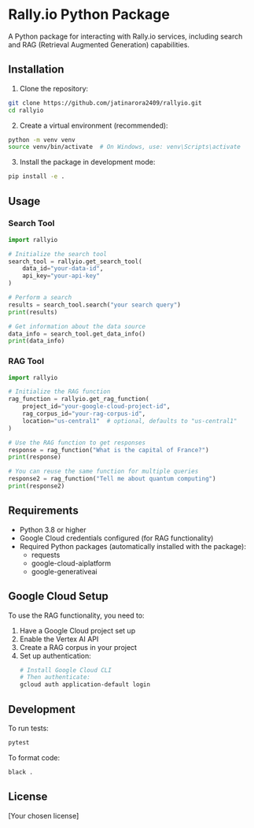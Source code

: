 # Rally.io Python Package

A Python package for interacting with Rally.io services, including search and RAG (Retrieval Augmented Generation) capabilities.

## Installation

1. Clone the repository:
```bash
git clone https://github.com/jatinarora2409/rallyio.git
cd rallyio
```

2. Create a virtual environment (recommended):
```bash
python -m venv venv
source venv/bin/activate  # On Windows, use: venv\Scripts\activate
```

3. Install the package in development mode:
```bash
pip install -e .
```

## Usage

### Search Tool

```python
import rallyio

# Initialize the search tool
search_tool = rallyio.get_search_tool(
    data_id="your-data-id",
    api_key="your-api-key"
)

# Perform a search
results = search_tool.search("your search query")
print(results)

# Get information about the data source
data_info = search_tool.get_data_info()
print(data_info)
```

### RAG Tool

```python
import rallyio

# Initialize the RAG function
rag_function = rallyio.get_rag_function(
    project_id="your-google-cloud-project-id",
    rag_corpus_id="your-rag-corpus-id",
    location="us-central1"  # optional, defaults to "us-central1"
)

# Use the RAG function to get responses
response = rag_function("What is the capital of France?")
print(response)

# You can reuse the same function for multiple queries
response2 = rag_function("Tell me about quantum computing")
print(response2)
```

## Requirements

- Python 3.8 or higher
- Google Cloud credentials configured (for RAG functionality)
- Required Python packages (automatically installed with the package):
  - requests
  - google-cloud-aiplatform
  - google-generativeai

## Google Cloud Setup

To use the RAG functionality, you need to:

1. Have a Google Cloud project set up
2. Enable the Vertex AI API
3. Create a RAG corpus in your project
4. Set up authentication:
   ```bash
   # Install Google Cloud CLI
   # Then authenticate:
   gcloud auth application-default login
   ```

## Development

To run tests:
```bash
pytest
```

To format code:
```bash
black .
```

## License

[Your chosen license]
